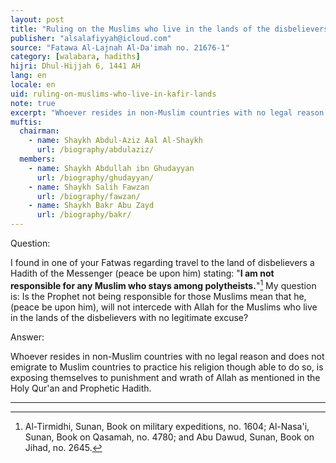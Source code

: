```yaml
---
layout: post
title: "Ruling on the Muslims who live in the lands of the disbelievers"
publisher: "alsalafiyyah@icloud.com"
source: "Fatawa Al-Lajnah Al-Da'imah no. 21676-1"
category: [walabara, hadiths]
hijri: Dhul-Hijjah 6, 1441 AH
lang: en
locale: en
uid: ruling-on-muslims-who-live-in-kafir-lands
note: true
excerpt: "Whoever resides in non-Muslim countries with no legal reason and does not emigrate to Muslim countries to practice his religion though able to do so, is exposing themselves to punishment and wrath of Allah as mentioned in the Holy Qur'an and Prophetic Hadith."
muftis:
  chairman: 
    - name: Shaykh Abdul-Aziz Aal Al-Shaykh
      url: /biography/abdulaziz/
  members: 
    - name: Shaykh Abdullah ibn Ghudayyan
      url: /biography/ghudayyan/
    - name: Shaykh Salih Fawzan
      url: /biography/fawzan/
    - name: Shaykh Bakr Abu Zayd
      url: /biography/bakr/
---
```


Question: 

I found in one of your Fatwas regarding travel to the land of disbelievers a Hadith of the Messenger (peace be upon him) stating: "**I am not responsible for any Muslim who stays among polytheists.**"[^1] My question is: Is the Prophet not being responsible for those Muslims mean that he, (peace be upon him), will not intercede with Allah for the Muslims who live in the lands of the disbelievers with no legitimate excuse?

Answer:

Whoever resides in non-Muslim countries with no legal reason and does not emigrate to Muslim countries to practice his religion though able to do so, is exposing themselves to punishment and wrath of Allah as mentioned in the Holy Qur'an and Prophetic Hadith.

---
[^1]: Al-Tirmidhi, Sunan, Book on military expeditions, no. 1604; Al-Nasa'i, Sunan, Book on Qasamah, no. 4780; and Abu Dawud, Sunan, Book on Jihad, no. 2645.
